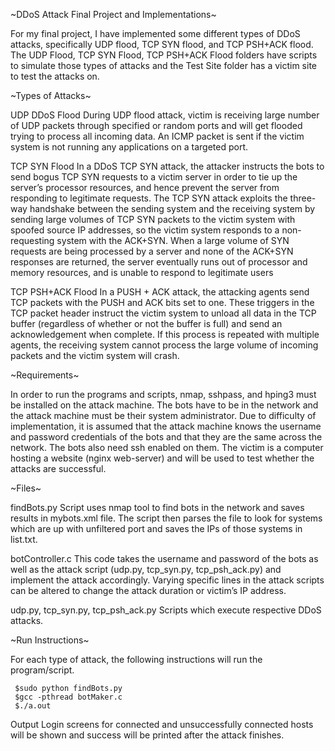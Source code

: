 ~DDoS Attack Final Project and Implementations~

For my final project, I have implemented some different types of DDoS attacks, specifically UDP flood, TCP SYN flood, and TCP PSH+ACK flood. The UDP Flood, TCP SYN Flood, TCP PSH+ACK Flood folders have scripts to simulate those types of attacks and the Test Site folder has a victim site to test the attacks on.

~Types of Attacks~

UDP DDoS Flood
During UDP flood attack, victim is receiving large number of UDP packets through specified or random ports and will get flooded trying to process all incoming data. An ICMP packet is sent if the victim system is not running any applications on a targeted port.

TCP SYN Flood
In a DDoS TCP SYN attack, the attacker instructs the bots to send bogus TCP SYN requests to a victim server in order to tie up the server’s processor resources, and hence prevent the server from responding to legitimate requests. The TCP SYN attack exploits the three-way handshake between the sending system and the receiving system by sending large volumes of TCP SYN packets to the victim system with spoofed source IP addresses, so the victim system responds to a non-requesting system with the ACK+SYN. When a large volume of SYN requests are being processed by a server and none of the ACK+SYN responses are returned, the server eventually runs out of processor and memory resources, and is unable to respond to legitimate users

TCP PSH+ACK Flood
In a PUSH + ACK attack, the attacking agents send TCP packets with the PUSH and ACK bits set to one. These triggers in the TCP packet header instruct the victim system to unload all data in the TCP buffer (regardless of whether or not the buffer is full) and send an acknowledgement when complete. If this process is repeated with multiple agents, the receiving system cannot process the large volume of incoming packets and the victim system will crash.

~Requirements~

In order to run the programs and scripts, nmap, sshpass, and hping3 must be installed on the attack machine. The bots have to be in the network and the attack machine must be their system administrator. Due to difficulty of implementation, it is assumed that the attack machine knows the username and password credentials of the bots and that they are the same across the network. The bots also need ssh enabled on them. The victim is a computer hosting a website (nginx web-server) and will be used to test whether the attacks are successful. 

~Files~ 

findBots.py
Script uses nmap tool to find bots in the network and saves results in mybots.xml file. The script then parses the file to look for systems which are up with unfiltered port and saves the IPs of those systems in list.txt.

botController.c
This code takes the username and password of the bots as well as the attack script (udp.py, tcp_syn.py, tcp_psh_ack.py) and implement the attack accordingly. Varying specific lines in the attack scripts can be altered to change the attack duration or victim’s IP address.

udp.py, tcp_syn.py, tcp_psh_ack.py
Scripts which execute respective DDoS attacks.

~Run Instructions~

For each type of attack, the following instructions will run the program/script. 

	 $sudo python findBots.py
	 $gcc -pthread botMaker.c
	 $./a.out

Output
Login screens for connected and unsuccessfully connected hosts will be shown and success will be printed after the attack finishes.